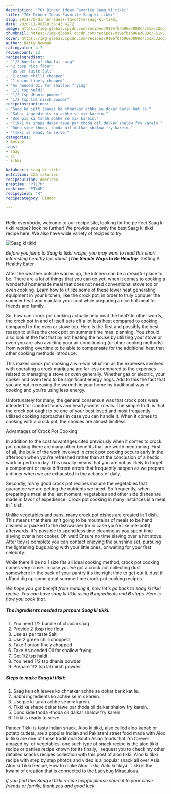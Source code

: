 ```yaml
---
description: "70+ Dinner Ideas Favorite Saag ki tikki"
title: "70+ Dinner Ideas Favorite Saag ki tikki"
slug: 2911-70-dinner-ideas-favorite-saag-ki-tikki
date: 2020-11-08T18:36:43.427Z
image: https://img-global.cpcdn.com/recipes/919efbab96e3808c/751x532cq70/saag-ki-tikki-recipe-main-photo.jpg
thumbnail: https://img-global.cpcdn.com/recipes/919efbab96e3808c/751x532cq70/saag-ki-tikki-recipe-main-photo.jpg
cover: https://img-global.cpcdn.com/recipes/919efbab96e3808c/751x532cq70/saag-ki-tikki-recipe-main-photo.jpg
author: Betty Newman
ratingvalue: 4.7
reviewcount: 12
recipeingredient:
- "1/2 bundle of chaulai saag"
- "2 tbsp rice flour"
- "as per taste Salt"
- "2 green chilli chopped"
- "1 onion finely chopped"
- "As needed Oil for shallow frying"
- "1/2 tsp haldi"
- "1/2 tsp dhania powder"
- "1/2 tsp lal mirch powder"
recipeinstructions:
- "Saag ke soft leaves ko chhatkar achhe se dokar barik kat le."
- "Sabhi ingredients ko achhe se mix karein."
- "Use pic ki tarah achhe se mix karein."
- "Tikki ka shape dekar tawe par thoda oil dalkar shalow fry karein."
- "Dono side thoda -thoda oil dalkar shalow fry karein."
- "Tikki is ready to serve."
categories:
- Recipe
tags:
- saag
- ki
- tikki

katakunci: saag ki tikki 
nutrition: 226 calories
recipecuisine: American
preptime: "PT17M"
cooktime: "PT44M"
recipeyield: "4"
recipecategory: Dinner

---
```

<br>
Hello everybody, welcome to our recipe site, looking for the perfect Saag ki tikki recipe? look no further! We provide you only the best Saag ki tikki recipe here. We also have wide variety of recipes to try.
<br>


![Saag ki tikki](https://img-global.cpcdn.com/recipes/919efbab96e3808c/751x532cq70/saag-ki-tikki-recipe-main-photo.jpg)

<i>Before you jump to Saag ki tikki recipe, you may want to read this short interesting healthy tips about {<strong>The Simple Ways to Be Healthy</strong>.</i>
Getting A Healthy Eater


After the weather outside warms up, the kitchen can be a dreadful place to be. There are a lot of things that you can do yet, when it comes to cooking a wonderful homemade meal that does not need conventional stove top or oven cooking. Learn how to utilize some of these lower heat generating equipment in your kitchen, like the crock pot, in order to truly conquer the summer heat and maintain your cool while preparing a nice hot meal for friends and family.

So, how can crock pot cooking actually help beat the heat? In other words, the crock pot in and of itself sets off a lot less heat compared to cooking compared to the oven or stove top. Here is the first and possibly the best reason to utilize the crock pot on summer time meal planning. You should also look at the fact that by not heating the house by utilizing your stove or oven you are also avoiding your air conditioning (or other cooling methods) from working overtime to be able to compensate for the additional heat that other cooking methods introduce.

This makes crock pot cooking a win-win situation as the expenses involved with operating a crock marijuana are far less compared to the expenses related to managing a stove or oven generally. Whether gas or electric, your cooker and oven tend to be significant energy hogs. Add to this the fact that you are not increasing the warmth in your home by traditional way of cooking and you're using less energy.

Unfortunately for many, the general consensus was that crock pots were intended for comfort foods and hearty winter meals.  The simple truth is that the crock pot ought to be one of your best loved and most frequently utilized cooking approaches in case you can handle it. When it comes to cooking with a crock pot, the choices are almost limitless.  

Advantages of Crock Pot Cooking

In addition to the cost advantages cited previously when it comes to crock pot cooking there are many other benefits that are worth mentioning. First of all, the bulk of the work involved in crock pot cooking occurs early in the afternoon when you're refreshed rather than at the conclusion of a hectic work or perform day. This usually means that you are not as likely to forget a component or make different errors that frequently happen as we prepare a dinner when we are exhausted in the actions of daily.

Secondly, many good crock pot recipes include the vegetables that guarantee we are getting the nutrients we need. So frequently, when preparing a meal at the last moment, vegetables and other side dishes are made in favor of expedience. Crock pot cooking in many instances is a meal in 1 dish.

 Unlike vegetables and pans, many crock pot dishes are created in 1 dish. This means that there isn't going to be mountains of meals to be hand cleaned or packed to the dishwasher (or in case you're like me-both) afterwards. It's possible to spend less time cleaning as you spent time slaving over a hot cooker. Oh wait! Ensure no time slaving over a hot stove. After tidy is complete you can contact enjoying the sunshine set, pursuing the lightening bugs along with your little ones, or waiting for your first celebrity.

While there'll be no 1 size fits all ideal cooking method, crock pot cooking comes very close. In case you've got a crock pot collecting dust somewhere in the back of your pantry it's the right time to get out it, dust if offand dig up some great summertime crock pot cooking recipes.


<i>We hope you got benefit from reading it, now let's go back to saag ki tikki recipe. You can have saag ki tikki using <strong>9</strong> ingredients and <strong>6</strong> steps. Here is how you cook that.
</i>

##### The ingredients needed to prepare Saag ki tikki:

1. You need 1/2 bundle of chaulai saag
1. Provide 2 tbsp rice flour
1. Use as per taste Salt
1. Use 2 green chilli chopped
1. Take 1 onion finely chopped
1. Take As needed Oil for shallow frying
1. Get 1/2 tsp haldi
1. You need 1/2 tsp dhania powder
1. Prepare 1/2 tsp lal mirch powder


##### Steps to make Saag ki tikki:

1. Saag ke soft leaves ko chhatkar achhe se dokar barik kat le.
1. Sabhi ingredients ko achhe se mix karein.
1. Use pic ki tarah achhe se mix karein.
1. Tikki ka shape dekar tawe par thoda oil dalkar shalow fry karein.
1. Dono side thoda -thoda oil dalkar shalow fry karein.
1. Tikki is ready to serve.


Paneer Tikki is tasty Indian snack. Aloo ki tikki, also called aloo kabab or potato cutlets, are a popular Indian and Pakistani street food made with Aloo ki tikki are one of those traditional South Asian foods that I&#39;m forever amazed by. of vegetables. one such type of snack recipe is the aloo tikki recipe or patties recipe known for its finally, i request you to check my other detailed snacks recipes collection with this post of aloo tikki. Aloo ki tikki recipe with step by step photos and video is a popular snack all over Asia. Aloo ki Tikki Recipe, How to make Aloo Tikki, Aalu ki tikiya. Tikki is the kwami of creation that is connected to the Ladybug Miraculous. 

<i>If you find this Saag ki tikki recipe helpful please share it to your close friends or family, thank you and good luck.</i>
